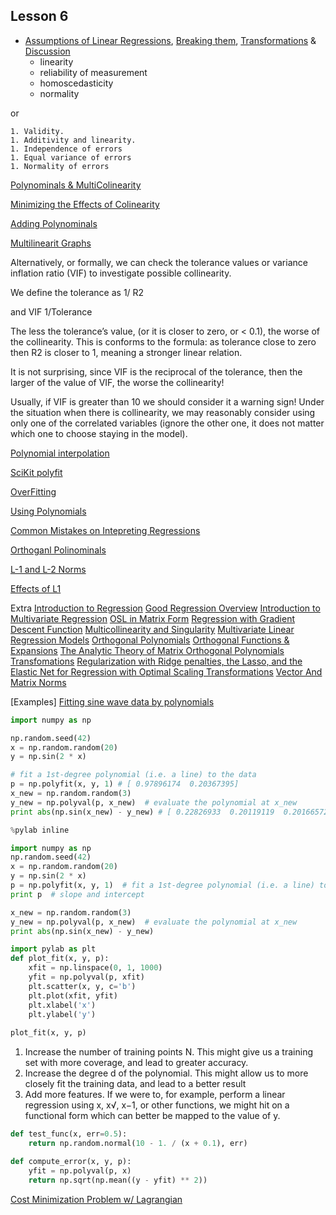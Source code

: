 ## Lesson 6

* [Assumptions of Linear Regressions](http://pareonline.net/getvn.asp?n=2&v=8), [Breaking them](http://www.basic.northwestern.edu/statguidefiles/linreg_ass_viol.html), [Transformations](http://www.basic.northwestern.edu/statguidefiles/linreg_alts.html#Transformations) & [Discussion](http://andrewgelman.com/2013/08/04/19470/) 
 	* linearity
 	* reliability of measurement
 	* homoscedasticity
 	* normality

or 

 	1. Validity.
 	1. Additivity and linearity.
 	1. Independence of errors
 	1. Equal variance of errors
 	1. Normality of errors

[Polynominals & MultiColinearity](https://www.stat.fi/isi99/proceedings/arkisto/varasto/kim_0574.pdf)

[Minimizing the Effects of Colinearity](ftp://ftp.bgu.ac.il/shacham/publ_papers/IandEC_36_4405_97.pdf)

[Adding Polynominals](http://stats.stackexchange.com/questions/58739/polynomial-regression-using-scikit-learn)

[Multilinearit Graphs](https://onlinecourses.science.psu.edu/stat501/node/85)

Alternatively, or formally, we can check the tolerance values or variance inflation 
ratio (VIF) to investigate possible collinearity.

We define the tolerance as 1/ R2

and VIF 1/Tolerance

 The less the tolerance’s value, (or it is closer to zero, or < 0.1), the worse of the 
collinearity. This is conforms to the formula: as tolerance close to zero then R2
 is closer to 1, meaning a stronger linear relation.

It is not surprising, since VIF is the reciprocal of the tolerance, then the larger of the 
value of VIF, the worse the collinearity!

Usually, if VIF is greater than 10 we should consider it a warning sign! Under the situation when there is collinearity, we may reasonably consider using only one of the correlated variables (ignore the other one, it does not matter which one to choose staying in the model). 


[Polynomial interpolation](http://scikit-learn.org/stable/auto_examples/linear_model/plot_polynomial_interpolation.html)

[SciKit polyfit](http://docs.scipy.org/doc/numpy/reference/generated/numpy.polyfit.html)

[OverFitting](http://www.astroml.org/sklearn_tutorial/general_concepts.html#linearly-separable-data)

[Using Polynomials](http://www.astroml.org/sklearn_tutorial/practical.html)

[Common Mistakes on Intepreting Regressions](https://www.ma.utexas.edu/users/mks/statmistakes/regressioncoeffs.html)

[Orthoganl Polinominals](http://dlmf.nist.gov/18.4)

[L-1 and L-2 Norms](http://rorasa.wordpress.com/2012/05/13/l0-norm-l1-norm-l2-norm-l-infinity-norm/)

[Effects of L1](http://cseweb.ucsd.edu/~saul/teaching/cse291s07/L1norm.pdf)

Extra
[Introduction to Regression](http://dss.princeton.edu/online_help/analysis/regression_intro.htm)
[Good Regression Overview](http://www.stat.purdue.edu/~jennings/stat514/stat512notes/topic3.pdf)
[Introduction to Multivariate Regression](http://www.apec.umn.edu/grad/jdiaz/IntroductiontoRegression.pdf)
[OSL in Matrix Form](http://www.stanford.edu/~mrosenfe/soc_meth_proj3/matrix_OLS_NYU_notes.pdf)
[Regression with Gradient Descent Function](https://github.com/KartikTalwar/OnlineCourses/blob/master/Stanford%20University/Machine%20Learning/02.%20Linear%20Regression%20with%20One%20Variable.md#cost-function)
[Multicollinearity and Singularity](http://dss.wikidot.com/multicollinearity-and-singularity)
[Multivariate Linear Regression Models](http://www.public.iastate.edu/~maitra/stat501/lectures/MultivariateRegression.pdf)
[Orthogonal Polynomials](https://www.cs.iastate.edu/~cs577/handouts/orthogonal-polys.pdf)
[Orthogonal Functions & Expansions](http://web.hep.uiuc.edu/home/serrede/P435/Lecture_Notes/P435_Supp_HO_01.pdf)
[The Analytic Theory of Matrix Orthogonal Polynomials](http://www.emis.de/journals/SAT/papers/11/11.pdf)
[Transfomations](http://www.biostat.jhsph.edu/~iruczins/teaching/jf/ch8.pdf)
[Regularization with Ridge penalties, the Lasso, and the Elastic Net for Regression with Optimal Scaling Transformations](https://openaccess.leidenuniv.nl/bitstream/handle/1887/12096/04.pdf?sequence=18)
[Vector And Matrix Norms](http://www-solar.mcs.st-andrews.ac.uk/~clare/Lectures/num-analysis/Numan_chap1.pdf)

[Examples]
[Fitting sine wave data by polynomials](http://nbviewer.ipython.org/github/carljv/Will_it_Python/blob/master/MLFH/ch6/ch6.ipynb)

```python
import numpy as np

np.random.seed(42)
x = np.random.random(20)
y = np.sin(2 * x)

# fit a 1st-degree polynomial (i.e. a line) to the data
p = np.polyfit(x, y, 1) # [ 0.97896174  0.20367395]
x_new = np.random.random(3)
y_new = np.polyval(p, x_new)  # evaluate the polynomial at x_new
print abs(np.sin(x_new) - y_new) # [ 0.22826933  0.20119119  0.20166572]
```

```python
%pylab inline

import numpy as np
np.random.seed(42)
x = np.random.random(20)
y = np.sin(2 * x)
p = np.polyfit(x, y, 1)  # fit a 1st-degree polynomial (i.e. a line) to the data
print p  # slope and intercept

x_new = np.random.random(3)
y_new = np.polyval(p, x_new)  # evaluate the polynomial at x_new
print abs(np.sin(x_new) - y_new)

import pylab as plt
def plot_fit(x, y, p):
    xfit = np.linspace(0, 1, 1000)
    yfit = np.polyval(p, xfit)
    plt.scatter(x, y, c='b')
    plt.plot(xfit, yfit)
    plt.xlabel('x')
    plt.ylabel('y')
    
plot_fit(x, y, p)

```

1. Increase the number of training points N. This might give us a training set with more coverage, and lead to greater accuracy.
2. Increase the degree d of the polynomial. This might allow us to more closely fit the training data, and lead to a better result
3. Add more features. If we were to, for example, perform a linear regression using x, x√, x−1, or other functions, we might hit on a functional form which can better be mapped to the value of y.


```python
def test_func(x, err=0.5):
    return np.random.normal(10 - 1. / (x + 0.1), err)

def compute_error(x, y, p):
    yfit = np.polyval(p, x)
    return np.sqrt(np.mean((y - yfit) ** 2))
```

[Cost Minimization Problem w/ Lagrangian](http://www.youtube.com/watch?v=PlZ0Mgu-9RY)